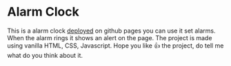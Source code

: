 # Alarm Clock
This is a alarm clock [deployed](https://tanush-j.github.io/alarm-clock/) on github pages you can use it set alarms. When the alarm rings it shows an alert on the page. The project is made using vanilla HTML, CSS, Javascript. Hope you like :+1: the project, do tell me what do you think about it.

